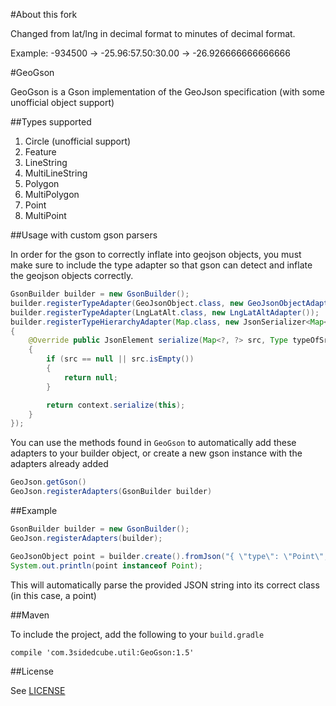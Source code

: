 #About this fork

Changed from lat/lng in decimal format to minutes of decimal format.

Example: -934500 -> -25.96:57.50:30.00 -> -26.926666666666666


#GeoGson

GeoGson is a Gson implementation of the GeoJson specification (with some unofficial object support)

##Types supported

1. Circle (unofficial support)
1. Feature
1. LineString
1. MultiLineString
1. Polygon
1. MultiPolygon
1. Point
1. MultiPoint

##Usage with custom gson parsers

In order for the gson to correctly inflate into geojson objects, you must make sure to include the type adapter so that gson can detect and inflate the geojson objects correctly.

```java
GsonBuilder builder = new GsonBuilder();
builder.registerTypeAdapter(GeoJsonObject.class, new GeoJsonObjectAdapter());
builder.registerTypeAdapter(LngLatAlt.class, new LngLatAltAdapter());
builder.registerTypeHierarchyAdapter(Map.class, new JsonSerializer<Map<?, ?>>()
{
	@Override public JsonElement serialize(Map<?, ?> src, Type typeOfSrc, JsonSerializationContext context)
	{
		if (src == null || src.isEmpty())
		{
			return null;
		}

		return context.serialize(this);
	}
});
```

You can use the methods found in `GeoGson` to automatically add these adapters to your builder object, or create a new gson instance with the adapters already added

```java
GeoJson.getGson()
GeoJson.registerAdapters(GsonBuilder builder)
```

##Example

```java
GsonBuilder builder = new GsonBuilder();
GeoJson.registerAdapters(builder);

GeoJsonObject point = builder.create().fromJson("{ \"type\": \"Point\", \"coordinates\": [100.0, 0.0] }", GeoJsonObject.class);
System.out.println(point instanceof Point);
```

This will automatically parse the provided JSON string into its correct class (in this case, a point)

##Maven

To include the project, add the following to your `build.gradle`

```
compile 'com.3sidedcube.util:GeoGson:1.5'
```

##License

See [LICENSE](LICENSE)
